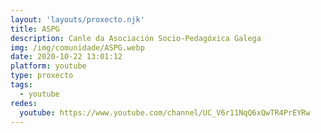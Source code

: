 ```yaml
---
layout: 'layouts/proxecto.njk'
title: ASPG
description: Canle da Asociación Socio-Pedagóxica Galega
img: /img/comunidade/ASPG.webp
date: 2020-10-22 13:01:12
platform: youtube
type: proxecto
tags:
  - youtube
redes:
  youtube: https://www.youtube.com/channel/UC_V6r11NqQ6xQwTR4PrEYRw
---
```

